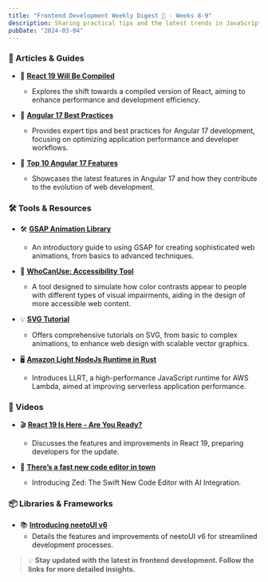 ```yaml
---
title: "Frontend Development Weekly Digest 🎍 - Weeks 8-9"
description: Sharing practical tips and the latest trends in JavaScript
pubDate: "2024-03-04"
---
```


### 📝 Articles & Guides

- 📘 **[React 19 Will Be Compiled](https://reacttraining.com/blog/react-19-will-be-compiled)**

  - Explores the shift towards a compiled version of React, aiming to enhance performance and development efficiency.

- 📗 **[Angular 17 Best Practices](https://blog.stackademic.com/angular-best-practices-for-2023-148885fb4ccc)**

  - Provides expert tips and best practices for Angular 17 development, focusing on optimizing application performance and developer workflows.

- 📙 **[Top 10 Angular 17 Features](https://levelup.gitconnected.com/top-10-angular-17-feature-updates-revolutionizing-web-development-3b81f87a4228)**
  - Showcases the latest features in Angular 17 and how they contribute to the evolution of web development.

### 🛠 Tools & Resources

- 🛠 **[GSAP Animation Library](https://gsap.com/resources/get-started/)**

  - An introductory guide to using GSAP for creating sophisticated web animations, from basics to advanced techniques.

- 🧰 **[WhoCanUse: Accessibility Tool](https://www.whocanuse.com/)**

  - A tool designed to simulate how color contrasts appear to people with different types of visual impairments, aiding in the design of more accessible web content.

- 💡 **[SVG Tutorial](https://svg-tutorial.com/)**

  - Offers comprehensive tutorials on SVG, from basic to complex animations, to enhance web design with scalable vector graphics.

- 🖥 **[Amazon Light NodeJs Runtime in Rust](https://github.com/awslabs/llrt)**
  - Introduces LLRT, a high-performance JavaScript runtime for AWS Lambda, aimed at improving serverless application performance.

### 🎥 Videos

- 🎬 **[React 19 Is Here - Are You Ready?](https://www.youtube.com/watch?v=B-tjhF7ojeA)**

  - Discusses the features and improvements in React 19, preparing developers for the update.

- 🎥 **[There’s a fast new code editor in town](https://www.youtube.com/watch?v=JGz7Ou0Nwo8)**
  - Introducing Zed: The Swift New Code Editor with AI Integration.

### 📦 Libraries & Frameworks

- 📚 **[Introducing neetoUI v6](https://www.bigbinary.com/blog/introducing-neeto-ui-v6)**
  - Details the features and improvements of neetoUI v6 for streamlined development processes.

> 💡 **Stay updated with the latest in frontend development. Follow the links for more detailed insights.**
